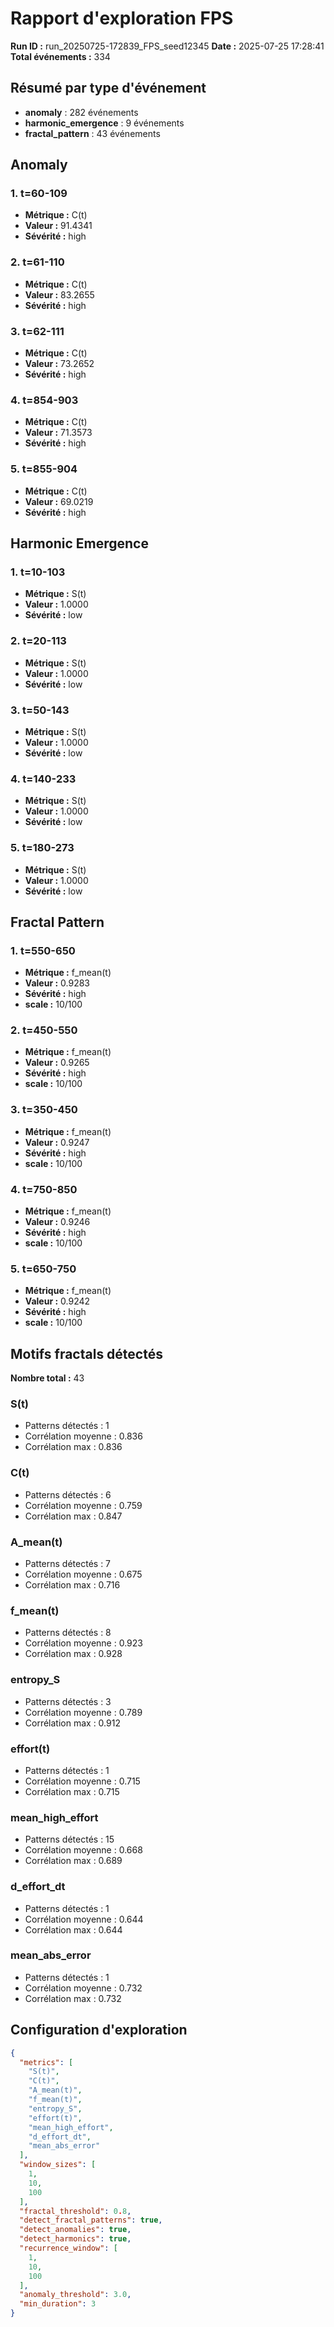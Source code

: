 # Rapport d'exploration FPS

**Run ID :** run_20250725-172839_FPS_seed12345
**Date :** 2025-07-25 17:28:41
**Total événements :** 334

## Résumé par type d'événement

- **anomaly** : 282 événements
- **harmonic_emergence** : 9 événements
- **fractal_pattern** : 43 événements

## Anomaly

### 1. t=60-109
- **Métrique :** C(t)
- **Valeur :** 91.4341
- **Sévérité :** high

### 2. t=61-110
- **Métrique :** C(t)
- **Valeur :** 83.2655
- **Sévérité :** high

### 3. t=62-111
- **Métrique :** C(t)
- **Valeur :** 73.2652
- **Sévérité :** high

### 4. t=854-903
- **Métrique :** C(t)
- **Valeur :** 71.3573
- **Sévérité :** high

### 5. t=855-904
- **Métrique :** C(t)
- **Valeur :** 69.0219
- **Sévérité :** high

## Harmonic Emergence

### 1. t=10-103
- **Métrique :** S(t)
- **Valeur :** 1.0000
- **Sévérité :** low

### 2. t=20-113
- **Métrique :** S(t)
- **Valeur :** 1.0000
- **Sévérité :** low

### 3. t=50-143
- **Métrique :** S(t)
- **Valeur :** 1.0000
- **Sévérité :** low

### 4. t=140-233
- **Métrique :** S(t)
- **Valeur :** 1.0000
- **Sévérité :** low

### 5. t=180-273
- **Métrique :** S(t)
- **Valeur :** 1.0000
- **Sévérité :** low

## Fractal Pattern

### 1. t=550-650
- **Métrique :** f_mean(t)
- **Valeur :** 0.9283
- **Sévérité :** high
- **scale :** 10/100

### 2. t=450-550
- **Métrique :** f_mean(t)
- **Valeur :** 0.9265
- **Sévérité :** high
- **scale :** 10/100

### 3. t=350-450
- **Métrique :** f_mean(t)
- **Valeur :** 0.9247
- **Sévérité :** high
- **scale :** 10/100

### 4. t=750-850
- **Métrique :** f_mean(t)
- **Valeur :** 0.9246
- **Sévérité :** high
- **scale :** 10/100

### 5. t=650-750
- **Métrique :** f_mean(t)
- **Valeur :** 0.9242
- **Sévérité :** high
- **scale :** 10/100

## Motifs fractals détectés

**Nombre total :** 43

### S(t)
- Patterns détectés : 1
- Corrélation moyenne : 0.836
- Corrélation max : 0.836

### C(t)
- Patterns détectés : 6
- Corrélation moyenne : 0.759
- Corrélation max : 0.847

### A_mean(t)
- Patterns détectés : 7
- Corrélation moyenne : 0.675
- Corrélation max : 0.716

### f_mean(t)
- Patterns détectés : 8
- Corrélation moyenne : 0.923
- Corrélation max : 0.928

### entropy_S
- Patterns détectés : 3
- Corrélation moyenne : 0.789
- Corrélation max : 0.912

### effort(t)
- Patterns détectés : 1
- Corrélation moyenne : 0.715
- Corrélation max : 0.715

### mean_high_effort
- Patterns détectés : 15
- Corrélation moyenne : 0.668
- Corrélation max : 0.689

### d_effort_dt
- Patterns détectés : 1
- Corrélation moyenne : 0.644
- Corrélation max : 0.644

### mean_abs_error
- Patterns détectés : 1
- Corrélation moyenne : 0.732
- Corrélation max : 0.732

## Configuration d'exploration

```json
{
  "metrics": [
    "S(t)",
    "C(t)",
    "A_mean(t)",
    "f_mean(t)",
    "entropy_S",
    "effort(t)",
    "mean_high_effort",
    "d_effort_dt",
    "mean_abs_error"
  ],
  "window_sizes": [
    1,
    10,
    100
  ],
  "fractal_threshold": 0.8,
  "detect_fractal_patterns": true,
  "detect_anomalies": true,
  "detect_harmonics": true,
  "recurrence_window": [
    1,
    10,
    100
  ],
  "anomaly_threshold": 3.0,
  "min_duration": 3
}
```

